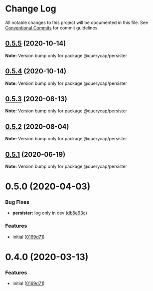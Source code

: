 # Change Log

All notable changes to this project will be documented in this file.
See [Conventional Commits](https://conventionalcommits.org) for commit guidelines.

## [0.5.5](https://github.com/querycap/webappkit/compare/@querycap/persister@0.5.4...@querycap/persister@0.5.5) (2020-10-14)

**Note:** Version bump only for package @querycap/persister





## [0.5.4](https://github.com/querycap/webappkit/compare/@querycap/persister@0.5.3...@querycap/persister@0.5.4) (2020-10-14)

**Note:** Version bump only for package @querycap/persister





## [0.5.3](https://github.com/querycap/webappkit/compare/@querycap/persister@0.5.2...@querycap/persister@0.5.3) (2020-08-13)

**Note:** Version bump only for package @querycap/persister





## [0.5.2](https://github.com/querycap/webappkit/compare/@querycap/persister@0.5.1...@querycap/persister@0.5.2) (2020-08-04)

**Note:** Version bump only for package @querycap/persister





## [0.5.1](https://github.com/querycap/webappkit/compare/@querycap/persister@0.5.0...@querycap/persister@0.5.1) (2020-06-19)

**Note:** Version bump only for package @querycap/persister





# 0.5.0 (2020-04-03)


### Bug Fixes

* **persister:** log only in dev ([db5e93c](https://github.com/querycap/webappkit/commit/db5e93c8f26a383f376e2f17aeac4fa0c6327d6c))


### Features

* initial ([0169d71](https://github.com/querycap/webappkit/commit/0169d7105336e71af8f7b32544ae49e29706b189))





# 0.4.0 (2020-03-13)


### Features

* initial ([0169d71](https://github.com/querycap/webappkit/commit/0169d7105336e71af8f7b32544ae49e29706b189))
